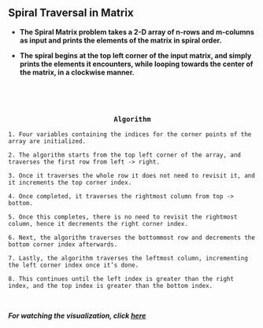 ## Spiral Traversal in Matrix

* **The Spiral Matrix problem takes a 2-D array of n-rows and m-columns as input and prints the elements of the matrix in spiral order.**

* **The spiral begins at the top left corner of the input matrix, and simply prints the elements it encounters, while looping towards the center of the matrix, in a clockwise manner.**
#
</br>

### <p align="center"> `Algorithm` </p>

```
1. Four variables containing the indices for the corner points of the array are initialized.

2. The algorithm starts from the top left corner of the array, and traverses the first row from left -> right.

3. Once it traverses the whole row it does not need to revisit it, and it increments the top corner index.

4. Once completed, it traverses the rightmost column from top -> bottom.

5. Once this completes, there is no need to revisit the rightmost column, hence it decrements the right corner index.

6. Next, the algorithm traverses the bottommost row and decrements the bottom corner index afterwards.

7. Lastly, the algorithm traverses the leftmost column, incrementing the left corner index once it’s done.

8. This continues until the left index is greater than the right index, and the top index is greater than the bottom index.
```
</br>

***For watching the visualization, click [here](https://www.educative.io/edpresso/spiral-matrix-algorithm)***

